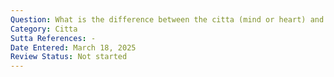 ```yaml
---
Question: What is the difference between the citta (mind or heart) and jīva (soul)?
Category: Citta
Sutta References: -
Date Entered: March 18, 2025
Review Status: Not started
---
```

